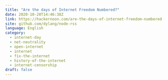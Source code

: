 ```yaml
---
title: "Are the days of Internet Freedom Numbered?"
date: 2020-10-28T14:46:38Z
link: https://hackernoon.com/are-the-days-of-internet-freedom-numbered-kaz3wzn?source=rss&utm_medium=RSS&utm_source=news.12bit.vn
site: github.com/dylang/node-rss
language: English
category:
  - internet-day
  - net-neutrality
  - open-internet
  - internet
  - fix-the-internet
  - history-of-the-internet
  - internet-censorship
draft: false
---
```

